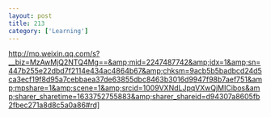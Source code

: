 ```yaml
---
layout: post
title: 213
category: ['Learning']
---
```


http://mp.weixin.qq.com/s?__biz=MzAwMjQ2NTQ4Mg==&amp;mid=2247487742&amp;idx=1&amp;sn=447b255e22dbd7f2114e434ac4864b67&amp;chksm=9acb5b5badbcd24d5ca3ecf19f8d95a7cebbaea37de63855dbc8463b3016d9947f98b7aef751&amp;mpshare=1&amp;scene=1&amp;srcid=1009VXNdLJpqVXwQjMICibos&amp;sharer_sharetime=1633752755883&amp;sharer_shareid=d94307a8605fb2fbec271a8d8c5a0a86#rd]


